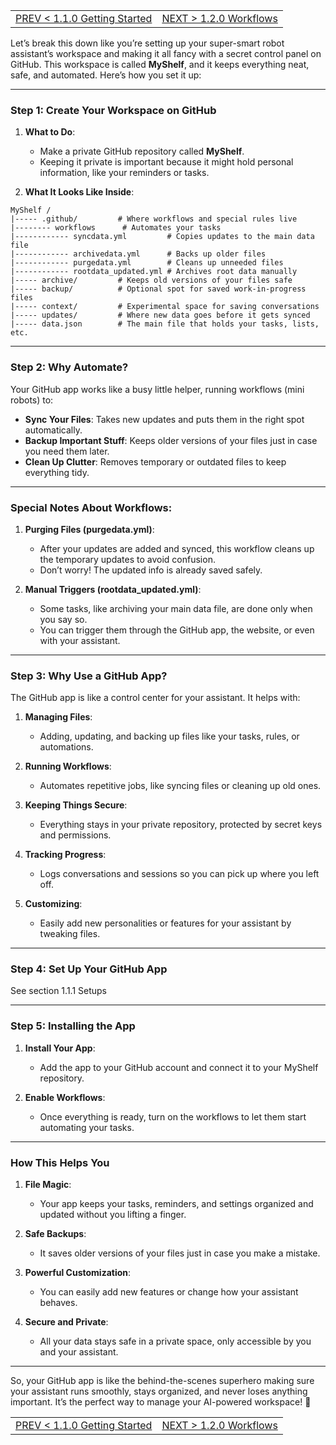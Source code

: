 <TABLE width="100%"><TR><TD align="left"><a href="‐-1.1.0-Getting-Started.md">PREV < 1.1.0 Getting Started</a></TD><TD align="right"><a href="‐-1.2.0-Workflows.md">NEXT > 1.2.0 Workflows</a></TD></TR></TABLE>

Let’s break this down like you’re setting up your super-smart robot assistant’s workspace and making it all fancy with a secret control panel on GitHub. This workspace is called **MyShelf**, and it keeps everything neat, safe, and automated. Here’s how you set it up:

---

### **Step 1: Create Your Workspace on GitHub**

1. **What to Do**:
   - Make a private GitHub repository called **MyShelf**.  
   - Keeping it private is important because it might hold personal information, like your reminders or tasks.

2. **What It Looks Like Inside**:

```
MyShelf /
|----- .github/         # Where workflows and special rules live
|-------- workflows      # Automates your tasks
|------------ syncdata.yml         # Copies updates to the main data file
|------------ archivedata.yml      # Backs up older files
|------------ purgedata.yml        # Cleans up unneeded files
|------------ rootdata_updated.yml # Archives root data manually
|----- archive/         # Keeps old versions of your files safe
|----- backup/          # Optional spot for saved work-in-progress files
|----- context/         # Experimental space for saving conversations
|----- updates/         # Where new data goes before it gets synced
|----- data.json        # The main file that holds your tasks, lists, etc.
```

---

### **Step 2: Why Automate?**

Your GitHub app works like a busy little helper, running workflows (mini robots) to:
- **Sync Your Files**: Takes new updates and puts them in the right spot automatically.
- **Backup Important Stuff**: Keeps older versions of your files just in case you need them later.
- **Clean Up Clutter**: Removes temporary or outdated files to keep everything tidy.

---

### **Special Notes About Workflows**:

1. **Purging Files (purgedata.yml)**:
   - After your updates are added and synced, this workflow cleans up the temporary updates to avoid confusion.
   - Don’t worry! The updated info is already saved safely.

2. **Manual Triggers (rootdata_updated.yml)**:
   - Some tasks, like archiving your main data file, are done only when you say so.
   - You can trigger them through the GitHub app, the website, or even with your assistant.

---

### **Step 3: Why Use a GitHub App?**

The GitHub app is like a control center for your assistant. It helps with:

1. **Managing Files**:
   - Adding, updating, and backing up files like your tasks, rules, or automations.

2. **Running Workflows**:
   - Automates repetitive jobs, like syncing files or cleaning up old ones.

3. **Keeping Things Secure**:
   - Everything stays in your private repository, protected by secret keys and permissions.

4. **Tracking Progress**:
   - Logs conversations and sessions so you can pick up where you left off.

5. **Customizing**:
   - Easily add new personalities or features for your assistant by tweaking files.

---

### **Step 4: Set Up Your GitHub App**

See section 1.1.1 Setups

---

### **Step 5: Installing the App**

1. **Install Your App**:
   - Add the app to your GitHub account and connect it to your MyShelf repository.

2. **Enable Workflows**:
   - Once everything is ready, turn on the workflows to let them start automating your tasks.

---

### **How This Helps You**

1. **File Magic**:
   - Your app keeps your tasks, reminders, and settings organized and updated without you lifting a finger.

2. **Safe Backups**:
   - It saves older versions of your files just in case you make a mistake.

3. **Powerful Customization**:
   - You can easily add new features or change how your assistant behaves.

4. **Secure and Private**:
   - All your data stays safe in a private space, only accessible by you and your assistant.

---

So, your GitHub app is like the behind-the-scenes superhero making sure your assistant runs smoothly, stays organized, and never loses anything important. It’s the perfect way to manage your AI-powered workspace! 🚀

<TABLE width="100%"><TR><TD align="left"><a href="‐-1.1.0-Getting-Started.md">PREV < 1.1.0 Getting Started</a></TD><TD align="right"><a href="‐-1.2.0-Workflows.md">NEXT > 1.2.0 Workflows</a></TD></TR></TABLE>
